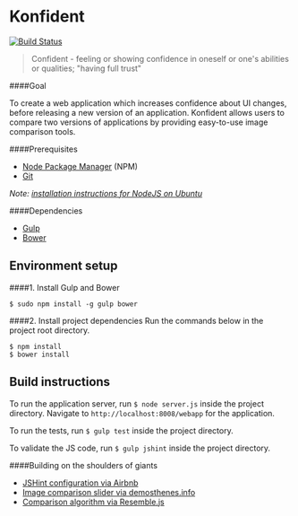 Konfident
=========

[![Build Status](https://travis-ci.org/Voles/konfident.svg?branch=master)](https://travis-ci.org/Voles/konfident)

> Confident - feeling or showing confidence in oneself or one's abilities or qualities; "having full trust"

####Goal

To create a web application which increases confidence about UI changes, before releasing a new version of an application.
Konfident allows users to compare two versions of applications by providing easy-to-use image comparison tools.

####Prerequisites

* [Node Package Manager](https://npmjs.org/) (NPM)
* [Git](http://git-scm.com/)

*Note: [installation instructions for NodeJS on Ubuntu](http://stackoverflow.com/questions/16302436/install-nodejs-on-ubuntu-12-10/16303380#16303380)*

####Dependencies

* [Gulp](http://gulpjs.com/)
* [Bower](http://bower.io/)

## Environment setup
####1. Install Gulp and Bower

    $ sudo npm install -g gulp bower

####2. Install project dependencies
Run the commands below in the project root directory.

    $ npm install
    $ bower install

## Build instructions
To run the application server, run `$ node server.js` inside the project directory.
Navigate to `http://localhost:8008/webapp` for the application.

To run the tests, run `$ gulp test` inside the project directory.

To validate the JS code, run `$ gulp jshint` inside the project directory.

####Building on the shoulders of giants

- [JSHint configuration via Airbnb](https://github.com/airbnb/javascript)
- [Image comparison slider via demosthenes.info](http://demosthenes.info/blog/819/A-Before-And-After-Image-Comparison-Slide-Control-in-HTML5)
- [Comparison algorithm via Resemble.js](http://huddle.github.io/Resemble.js/)
